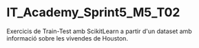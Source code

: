 # IT_Academy_Sprint5_M5_T02
Exercicis de Train-Test amb ScikitLearn a partir d'un dataset amb informació sobre les vivendes de Houston.
